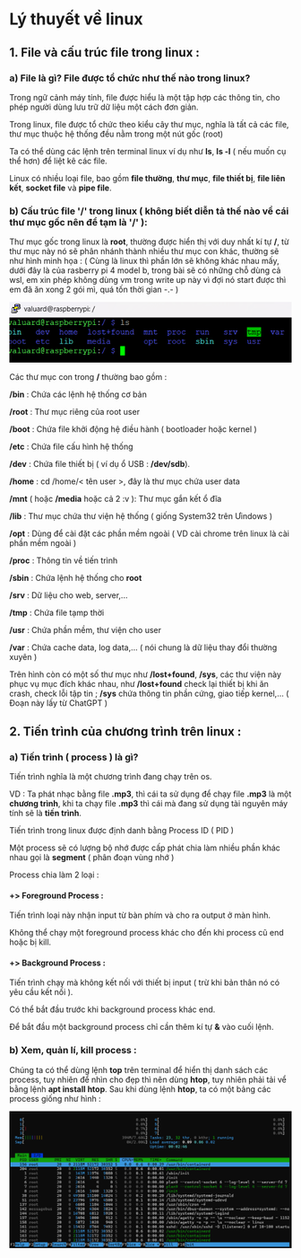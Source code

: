 # Lý thuyết về linux

## 1. File và cấu trúc file trong linux :

### a) File là gì? File được tổ chức như thế nào trong linux?

   Trong ngữ cảnh máy tính, file được hiểu là một tập hợp các thông tin, cho phép người dùng lưu trữ dữ liệu một cách đơn giản.

   Trong linux, file được tổ chức theo kiểu cây thư mục, nghĩa là tất cả các file, thư mục thuộc hệ thống đều nằm trong một nút gốc (root)

   Ta có thể dùng các lệnh trên terminal linux ví dụ như **ls**, **ls -l** ( nếu muốn cụ thể hơn) để liệt kê các file.

   Linux có nhiều loại file, bao gồm **file thường**, **thư mục**, **file thiết bị**, **file liên kết**, **socket file** và **pipe file**.

### b) Cấu trúc file '/' trong linux ( không biết diễn tả thế nào về cái thư mục gốc nên để tạm là '/' ):

   Thư mục gốc trong linux là **root**, thường được hiển thị với duy nhất kí tự **/**, từ thư mục này nó sẽ phân nhánh thành nhiều thư mục con khác, thường sẽ như hình minh họa  : ( Cùng là linux thì phần lớn sẽ không khác nhau mấy, dưới đây là của rasberry pi 4 model b, trong bài sẽ có những chỗ dùng cả wsl, em xin phép không dùng vm trong write up này vì đợi nó start được thì em đã ăn xong 2 gói mì, quá tốn thời gian -.- )

   ![](image_1.png)

   Các thư mục con trong **/** thường bao gồm :

   **/bin** : Chứa các lệnh hệ thống cơ bản

   **/root** : Thư mục riêng của root user

   **/boot** : Chứa file khởi động hệ điều hành ( bootloader hoặc kernel )

   **/etc** : Chứa file cấu hình hệ thống 

   **/dev** : Chứa file thiết bị ( ví dụ ổ USB : **/dev/sdb**).

   **/home** : cd /home/< tên user >, đây là thư mục chứa user data 

   **/mnt** ( hoặc **/media** hoặc cả 2 :v ): Thư mục gắn kết ổ đĩa 

   **/lib** : Thư mục chứa thư viện hệ thống ( giống System32 trên Ưindows )

   **/opt** : Dùng để cài đặt các phần mềm ngoài ( VD cài chrome trên linux là cài phần mềm ngoài )

   **/proc** : Thông tin về tiến trình 

   **/sbin** : Chứa lệnh hệ thống cho **root**

   **/srv** : Dữ liệu cho web, server,...

   **/tmp** : Chứa file tạmp thời

   **/usr** : Chứa phần mềm, thư viện cho user

   **/var** : Chứa cache data, log data,... ( nói chung là dữ liệu thay đổi thường xuyên )

   Trên hình còn có một số thư mục như **/lost+found**, **/sys**, các thư viện này phục vụ mục đích khác nhau, như **/lost+found** check lại thiết bị khi ăn crash, check lỗi tập tin ; **/sys** chứa thông tin phần cứng, giao tiếp kernel,... ( Đoạn này lấy từ ChatGPT )

## 2. Tiến trình của chương trình trên linux :

### a) Tiến trình ( process ) là gì? 

   Tiến trình nghĩa là một chương trình đang chạy trên os.

   VD : Ta phát nhạc bằng file **.mp3**, thì cái ta sử dụng để chạy file **.mp3** là một **chương trình**, khi ta chạy file **.mp3** thì cái mà đang sử dụng tài nguyên máy tính sẽ là **tiến trình**.

   Tiến trình trong linux được định danh bằng Process ID ( PID )

   Một process sẽ có lượng bộ nhớ được cấp phát chia làm nhiều phần khác nhau gọi là **segment** ( phân đoạn vùng nhớ )

   Process chia làm 2 loại : 

   #### +> Foreground Process :

   Tiến trình loại này nhận input từ bàn phím và cho ra output ở màn hình.

   Không thể chạy một foreground process khác cho đến khi process cũ end hoặc bị kill.

   #### +> Background Process :

   Tiến trình chạy mà không kết nối với thiết bị input ( trừ khi bản thân nó có yêu cầu kết nối ). 

   Có thể bắt đầu trước khi background process khác end.

   Để bắt đầu một background process chỉ cần thêm kí tự **&** vào cuối lệnh.

### b) Xem, quản lí, kill process :

   Chúng ta có thể dùng lệnh **top** trên terminal để hiển thị danh sách các process, tuy nhiên để nhìn cho đẹp thì nên dùng **htop**, tuy nhiên phải tải vể bằng lệnh **apt install htop**. Sau khi dùng lệnh **htop**, ta có một bảng các process giống như hình :

   ![](Process_list.png)

